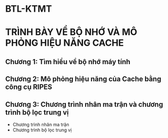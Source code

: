 # BTL-KTMT
# TRÌNH BÀY VỀ BỘ NHỚ VÀ MÔ PHỎNG HIỆU NĂNG CACHE
## Chương 1: Tìm hiểu về bộ nhớ máy tính
## Chương 2: Mô phỏng hiệu năng của Cache bằng công cụ RIPES
## Chương 3: Chương trình nhân ma trận và chương trình bộ lọc trung vị
- Chương trình nhân ma trận
- Chương trình bộ lọc trung vị
